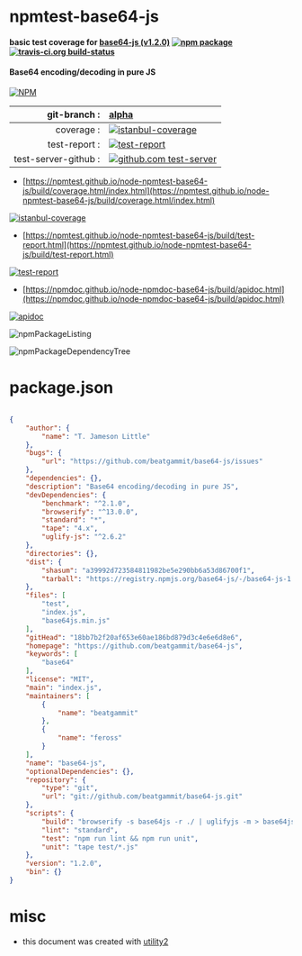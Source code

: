 # npmtest-base64-js

#### basic test coverage for  [base64-js (v1.2.0)](https://github.com/beatgammit/base64-js)  [![npm package](https://img.shields.io/npm/v/npmtest-base64-js.svg?style=flat-square)](https://www.npmjs.org/package/npmtest-base64-js) [![travis-ci.org build-status](https://api.travis-ci.org/npmtest/node-npmtest-base64-js.svg)](https://travis-ci.org/npmtest/node-npmtest-base64-js)

#### Base64 encoding/decoding in pure JS

[![NPM](https://nodei.co/npm/base64-js.png?downloads=true&downloadRank=true&stars=true)](https://www.npmjs.com/package/base64-js)

| git-branch : | [alpha](https://github.com/npmtest/node-npmtest-base64-js/tree/alpha)|
|--:|:--|
| coverage : | [![istanbul-coverage](https://npmtest.github.io/node-npmtest-base64-js/build/coverage.badge.svg)](https://npmtest.github.io/node-npmtest-base64-js/build/coverage.html/index.html)|
| test-report : | [![test-report](https://npmtest.github.io/node-npmtest-base64-js/build/test-report.badge.svg)](https://npmtest.github.io/node-npmtest-base64-js/build/test-report.html)|
| test-server-github : | [![github.com test-server](https://npmtest.github.io/node-npmtest-base64-js/GitHub-Mark-32px.png)](https://npmtest.github.io/node-npmtest-base64-js/build/app/index.html) | | build-artifacts : | [![build-artifacts](https://npmtest.github.io/node-npmtest-base64-js/glyphicons_144_folder_open.png)](https://github.com/npmtest/node-npmtest-base64-js/tree/gh-pages/build)|

- [https://npmtest.github.io/node-npmtest-base64-js/build/coverage.html/index.html](https://npmtest.github.io/node-npmtest-base64-js/build/coverage.html/index.html)

[![istanbul-coverage](https://npmtest.github.io/node-npmtest-base64-js/build/screenCapture.buildCi.browser.%252Ftmp%252Fbuild%252Fcoverage.lib.html.png)](https://npmtest.github.io/node-npmtest-base64-js/build/coverage.html/index.html)

- [https://npmtest.github.io/node-npmtest-base64-js/build/test-report.html](https://npmtest.github.io/node-npmtest-base64-js/build/test-report.html)

[![test-report](https://npmtest.github.io/node-npmtest-base64-js/build/screenCapture.buildCi.browser.%252Ftmp%252Fbuild%252Ftest-report.html.png)](https://npmtest.github.io/node-npmtest-base64-js/build/test-report.html)

- [https://npmdoc.github.io/node-npmdoc-base64-js/build/apidoc.html](https://npmdoc.github.io/node-npmdoc-base64-js/build/apidoc.html)

[![apidoc](https://npmdoc.github.io/node-npmdoc-base64-js/build/screenCapture.buildCi.browser.%252Ftmp%252Fbuild%252Fapidoc.html.png)](https://npmdoc.github.io/node-npmdoc-base64-js/build/apidoc.html)

![npmPackageListing](https://npmtest.github.io/node-npmtest-base64-js/build/screenCapture.npmPackageListing.svg)

![npmPackageDependencyTree](https://npmtest.github.io/node-npmtest-base64-js/build/screenCapture.npmPackageDependencyTree.svg)



# package.json

```json

{
    "author": {
        "name": "T. Jameson Little"
    },
    "bugs": {
        "url": "https://github.com/beatgammit/base64-js/issues"
    },
    "dependencies": {},
    "description": "Base64 encoding/decoding in pure JS",
    "devDependencies": {
        "benchmark": "^2.1.0",
        "browserify": "^13.0.0",
        "standard": "*",
        "tape": "4.x",
        "uglify-js": "^2.6.2"
    },
    "directories": {},
    "dist": {
        "shasum": "a39992d723584811982be5e290bb6a53d86700f1",
        "tarball": "https://registry.npmjs.org/base64-js/-/base64-js-1.2.0.tgz"
    },
    "files": [
        "test",
        "index.js",
        "base64js.min.js"
    ],
    "gitHead": "18bb7b2f20af653e60ae186bd879d3c4e6e6d8e6",
    "homepage": "https://github.com/beatgammit/base64-js",
    "keywords": [
        "base64"
    ],
    "license": "MIT",
    "main": "index.js",
    "maintainers": [
        {
            "name": "beatgammit"
        },
        {
            "name": "feross"
        }
    ],
    "name": "base64-js",
    "optionalDependencies": {},
    "repository": {
        "type": "git",
        "url": "git://github.com/beatgammit/base64-js.git"
    },
    "scripts": {
        "build": "browserify -s base64js -r ./ | uglifyjs -m > base64js.min.js",
        "lint": "standard",
        "test": "npm run lint && npm run unit",
        "unit": "tape test/*.js"
    },
    "version": "1.2.0",
    "bin": {}
}
```



# misc
- this document was created with [utility2](https://github.com/kaizhu256/node-utility2)
